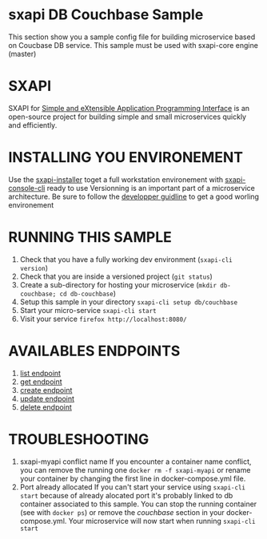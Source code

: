 # sxapi DB Couchbase Sample

This section show you a sample config file for building microservice based on Coucbase DB service. This sample must be used with sxapi-core engine (master) 

SXAPI
=====
SXAPI for [Simple and eXtensible Application Programming Interface](https://github.com/startxfr/sxapi-core) 
is an open-source project for building simple and small microservices quickly and efficiently.

INSTALLING YOU ENVIRONEMENT
===========================
Use the [sxapi-installer](https://github.com/startxfr/sxapi-installer/blob/master/README.md) toget a full workstation environement with 
[sxapi-console-cli](https://github.com/startxfr/sxapi-console/blob/master/docs/2.CLI.md) ready to use
Versionning is an important part of a microservice architecture. Be sure to follow the [developper guidline](https://github.com/startxfr/sxapi-core/blob/master/docs/2.Develop.md) to get a good worling environement

RUNNING THIS SAMPLE
===================

1. Check that you have a fully working dev environment (```sxapi-cli version```)
2. Check that you are inside a versioned project (```git status```)
3. Create a sub-directory for hosting your microservice (```mkdir db-couchbase; cd db-couchbase```) 
4. Setup this sample in your directory ```sxapi-cli setup db/couchbase```
5. Start your micro-service ```sxapi-cli start```
6. Visit your service ```firefox http://localhost:8080/```

AVAILABLES ENDPOINTS
====================

1. [list endpoint](https://github.com/startxfr/sxapi-core/blob/master/docs/resources/couchbase.md#list-endpoint)
2. [get endpoint](https://github.com/startxfr/sxapi-core/blob/master/docs/resources/couchbase.md#get-endpoint)
3. [create endpoint](https://github.com/startxfr/sxapi-core/blob/master/docs/resources/couchbase.md#create-endpoint)
4. [update endpoint](https://github.com/startxfr/sxapi-core/blob/master/docs/resources/couchbase.md#update-endpoint)
5. [delete endpoint](https://github.com/startxfr/sxapi-core/blob/master/docs/resources/couchbase.md#delete-endpoint)

TROUBLESHOOTING
===============

1. sxapi-myapi conflict name
   If you encounter a container name conflict, you can remove the running one ```docker rm -f sxapi-myapi``` or rename your container by changing the first line in docker-compose.yml file.
2. Port already allocated
   If you can't start your service using ```sxapi-cli start``` because of already alocated port it's probably linked to db container associated to this sample.
   You can stop the running container (see with ```docker ps```) or remove the *couchbase* section in your docker-compose.yml. Your microservice will now start when running ```sxapi-cli start```
